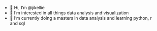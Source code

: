 - 👋 Hi, I’m @jikellie
- 👀 I’m interested in all things data analysis and visualization
- 🌱 I’m currently doing a masters in data analysis and learning python, r and sql


<!---
jikellie/jikellie is a ✨ special ✨ repository because its `README.md` (this file) appears on your GitHub profile.
You can click the Preview link to take a look at your changes.
--->
